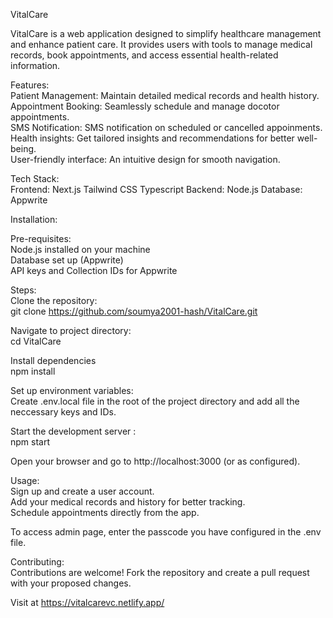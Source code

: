 VitalCare

VitalCare is a web application designed to simplify healthcare management and enhance patient care. It provides users with tools to manage medical records, book appointments, and access essential health-related information.  

Features:  
Patient Management: Maintain detailed medical records and health history.  
Appointment Booking: Seamlessly schedule and manage docotor appointments.  
SMS Notification: SMS notification on scheduled or cancelled appoinments.  
Health insights: Get tailored insights and recommendations for better well-being.    
User-friendly interface:  An intuitive design for smooth navigation.  

Tech Stack:  
Frontend: Next.js Tailwind CSS  Typescript
Backend: Node.js 
Database: Appwrite  

Installation:  

Pre-requisites:  
Node.js installed on your machine  
Database set up (Appwrite)  
API keys and Collection IDs for Appwrite  

Steps:  
Clone the repository:  
git clone https://github.com/soumya2001-hash/VitalCare.git  

Navigate to project directory:  
cd VitalCare  

Install dependencies  
npm install  

Set up environment variables:  
Create .env.local file in the root of the project directory and add all the neccessary keys and IDs.  

Start the development server :  
npm start  

Open your browser and go to http://localhost:3000 (or as configured).  

Usage:  
Sign up and create a user account.  
Add your medical records and history for better tracking.  
Schedule appointments directly from the app.  

To access admin page, enter the passcode you have configured in the .env file.  

Contributing:  
Contributions are welcome! Fork the repository and create a pull request with your proposed changes.  

Visit at https://vitalcarevc.netlify.app/




